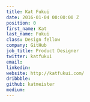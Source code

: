 ```yaml
---
title: Kat Fukui
date: 2016-01-04 00:00:00 Z
position: 0
first_name: Kat
last_name: Fukui
class: Design fellow
company: GitHub
job_title: Product Designer
twitter: katfukui
email:
linkedin:
website: http://katfukui.com/
dribbble:
github: katmeister
medium:
---
```

